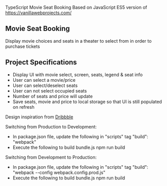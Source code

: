 TypeScript Movie Seat Booking
Based on JavaScript ES5 version of https://vanillawebprojects.com/

## Movie Seat Booking

Display movie choices and seats in a theater to select from in order to purchase tickets

## Project Specifications

- Display UI with movie select, screen, seats, legend & seat info
- User can select a movie/price
- User can select/deselect seats
- User can not select occupied seats
- Number of seats and price will update
- Save seats, movie and price to local storage so that UI is still populated on refresh

Design inspiration from [Dribbble](https://dribbble.com/shots/3628370-Movie-Seat-Booking)


Switching from Production to Development:
- In package.json file, update the following in "scripts" tag
"build": "webpack"
- Execute the following to build bundle.js
npm run build

Switching from Development to Production:
- In package.json file, update the following in "scripts" tag
"build": "webpack --config webpack.config.prod.js"
- Execute the following to build bundle.js
npm run build
